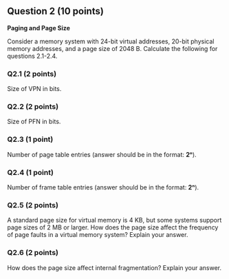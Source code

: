 ## Question 2 (10 points)
**Paging and Page Size**

Consider a memory system with 24-bit virtual addresses, 20-bit physical memory
addresses, and a page size of 2048 B. Calculate the following for questions
2.1-2.4.

### Q2.1 (2 points)
Size of VPN in bits.

### Q2.2 (2 points)
Size of PFN in bits.

### Q2.3 (1 point)
Number of page table entries (answer should be in the format: **2ⁿ**).

### Q2.4 (1 point)
Number of frame table entries (answer should be in the format: **2ⁿ**).

### Q2.5 (2 points)
A standard page size for virtual memory is 4 KB, but some systems support page
sizes of 2 MB or larger. How does the page size affect the frequency of page
faults in a virtual memory system? Explain your answer.

### Q2.6 (2 points)
How does the page size affect internal fragmentation? Explain your answer.

